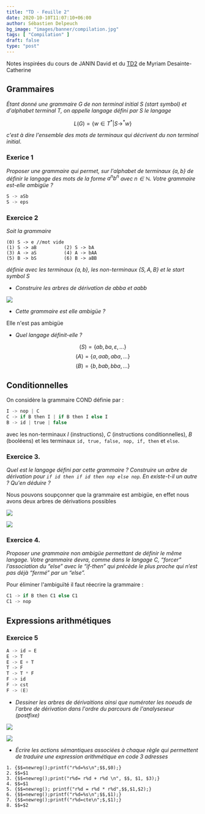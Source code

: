 ```yaml
---
title: "TD - Feuille 2"
date: 2020-10-10T11:07:10+06:00
author: Sébastien Delpeuch
bg_image: "images/banner/compilation.jpg"
tags: [ "Compilation" ]
draft: false
type: "post"
---
```


Notes inspirées du cours de JANIN David et du [TD2](https://moodle.bordeaux-inp.fr/pluginfile.php/151721/mod_resource/content/1/td2.pdf) de Myriam Desainte-Catherine

## Grammaires

*Étant donné une grammaire $G$ de non terminal initial $S$ (start symbol) et
d'alphabet terminal $T$, on appelle langage défini par $S$ le langage*

$$L(G)=\{w \in T^\ast \vert S \rightarrow^\ast w\}$$

*c'est à dire l'ensemble des mots de terminaux qui décrivent du non terminal
initial*.

### Exerice 1

*Proposer une grammaire qui permet, sur l'alphabet de terminaux $\{a,b\}$ de
définir le langage des mots de la forme $a^n b^n$ avec $n \in \mathbb{N}$.
Votre grammaire est-elle ambigüe ?*

```c
S -> aSb
S -> eps
```

### Exercice 2

*Soit la grammaire*

```
(0) S -> e //mot vide
(1) S -> aB          (2) S -> bA
(3) A -> aS          (4) A -> bAA
(5) B -> bS          (6) B -> aBB
```

*définie avec les terminaux $\{a,b\}$, les non-terminaux $\{S,A,B\}$ et le
start symbol $S$*

+ *Construire les arbres de dérivation de abba et aabb*

![](./img/3.png)

+ *Cette grammaire est elle ambigüe ?*

Elle n'est pas ambigüe

+ *Quel langage définit-elle ?*

$$(S) = \{ab,ba,\varepsilon,...\}$$
$$(A) = \{a, aab, aba, ...\}$$
$$(B) = \{b,bab,bba,...\}$$

## Conditionnelles

On considère la grammaire COND définie par :

```c
I -> nop | C
C -> if B then I | if B then I else I
B -> id | true | false
```

avec les non-terminaux $I$ (instructions), $C$ (instructions
conditionnelles), $B$ (booléens) et les terminaux `id, true, false, nop, if,
then` et `else`.

### Exercice 3.

*Quel est le langage défini par cette grammaire ? Construire un arbre de
dérivation pour `if id then if id then nop else nop`. En existe-t-il un autre ?
Qu'en déduire ?*

Nous pouvons soupçonner que la grammaire est ambigüe, en effet nous avons deux
arbres de dérivations possibles

![](./img/arbre4.png)

![](./img/arbre5.jpg)

### Exercice 4.

*Proposer une grammaire non ambigüe permettant de définir le même langage. Votre grammaire
devra, comme dans le langage C, “forcer” l’association du “else” avec le “if-then” qui précède le plus proche qui
n’est pas déjà “fermé” par un “else”.*

Pour éliminer l'ambiguïté il faut réecrire la grammaire :

```c
C1 -> if B then C1 else C1
C1 -> nop
```

## Expressions arithmétiques

### Exercice 5

```c
A -> id = E
E -> T
E -> E + T
T -> F 
T -> T * F
F -> id
F -> cst
F -> (E)
```

+ *Dessiner les arbres de dérivaitions ainsi que numéroter les noeuds de l'arbre
  de dérivation dans l'ordre du parcours de l'analyseseur (postfixe)*

![](./img/arbre6.jpg)

![](./img/arbre7.jpg)

+ *Écrire les actions sémantiques associées à chaque règle qui permettent de
  traduire une expression arithmétique en code 3 adresses*

```
1. {$$=newreg();printf("r%d=%s\n";$$,$0);}
2. $$=$1
3. {$$=newreg();print("r%d= r%d + r%d \n", $$, $1, $3);}
4. $$=$1
5. {$$=newreg(); printf("r%d = r%d * r%d",$$,$1,$2);}
6. {$$=newreg();printf("r%d=%s\n";$$,$1);}
7. {$$=newreg();printf("r%d=cte\n";$,$1);}
8. $$=$2
```
